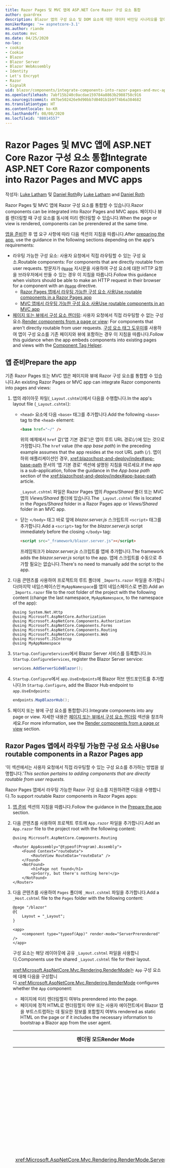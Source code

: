 ```yaml
---
title: Razor Pages 및 MVC 앱에 ASP.NET Core Razor 구성 요소 통합
author: guardrex
description: Blazor 앱의 구성 요소 및 DOM 요소에 대한 데이터 바인딩 시나리오를 알아봅니다.
monikerRange: '>= aspnetcore-3.1'
ms.author: riande
ms.custom: mvc
ms.date: 04/25/2020
no-loc:
- cookie
- Cookie
- Blazor
- Blazor Server
- Blazor WebAssembly
- Identity
- Let's Encrypt
- Razor
- SignalR
uid: blazor/components/integrate-components-into-razor-pages-and-mvc-apps
ms.openlocfilehash: 7abf15b240c0acdae159784a8863b2988758c916
ms.sourcegitcommit: 497be502426e9d90bb7d0401b1b9f74b6a384682
ms.translationtype: HT
ms.contentlocale: ko-KR
ms.lasthandoff: 08/08/2020
ms.locfileid: "88014557"
---
```

# <a name="integrate-aspnet-core-no-locrazor-components-into-no-locrazor-pages-and-mvc-apps"></a><span data-ttu-id="34085-103">Razor Pages 및 MVC 앱에 ASP.NET Core Razor 구성 요소 통합</span><span class="sxs-lookup"><span data-stu-id="34085-103">Integrate ASP.NET Core Razor components into Razor Pages and MVC apps</span></span>

<span data-ttu-id="34085-104">작성자: [Luke Latham](https://github.com/guardrex) 및 [Daniel Roth](https://github.com/danroth27)</span><span class="sxs-lookup"><span data-stu-id="34085-104">By [Luke Latham](https://github.com/guardrex) and [Daniel Roth](https://github.com/danroth27)</span></span>

<span data-ttu-id="34085-105">Razor Pages 및 MVC 앱에 Razor 구성 요소를 통합할 수 있습니다.</span><span class="sxs-lookup"><span data-stu-id="34085-105">Razor components can be integrated into Razor Pages and MVC apps.</span></span> <span data-ttu-id="34085-106">페이지나 뷰를 렌더링할 때 구성 요소를 동시에 미리 렌더링할 수 있습니다.</span><span class="sxs-lookup"><span data-stu-id="34085-106">When the page or view is rendered, components can be prerendered at the same time.</span></span>

<span data-ttu-id="34085-107">[앱을 준비](#prepare-the-app)한 후 앱 요구 사항에 따라 다음 섹션의 지침을 따릅니다.</span><span class="sxs-lookup"><span data-stu-id="34085-107">After [preparing the app](#prepare-the-app), use the guidance in the following sections depending on the app's requirements:</span></span>

* <span data-ttu-id="34085-108">라우팅 가능한 구성 요소: 사용자 요청에서 직접 라우팅할 수 있는 구성 요소.</span><span class="sxs-lookup"><span data-stu-id="34085-108">Routable components: For components that are directly routable from user requests.</span></span> <span data-ttu-id="34085-109">방문자가 [`@page`](xref:mvc/views/razor#page) 지시문을 사용하여 구성 요소에 대한 HTTP 요청을 브라우저에서 만들 수 있는 경우 이 지침을 따릅니다.</span><span class="sxs-lookup"><span data-stu-id="34085-109">Follow this guidance when visitors should be able to make an HTTP request in their browser for a component with an [`@page`](xref:mvc/views/razor#page) directive.</span></span>
  * [<span data-ttu-id="34085-110">Razor Pages 앱에서 라우팅 가능한 구성 요소 사용</span><span class="sxs-lookup"><span data-stu-id="34085-110">Use routable components in a Razor Pages app</span></span>](#use-routable-components-in-a-razor-pages-app)
  * [<span data-ttu-id="34085-111">MVC 앱에서 라우팅 가능한 구성 요소 사용</span><span class="sxs-lookup"><span data-stu-id="34085-111">Use routable components in an MVC app</span></span>](#use-routable-components-in-an-mvc-app)
* <span data-ttu-id="34085-112">[페이지 또는 뷰에서 구성 요소 렌더링](#render-components-from-a-page-or-view): 사용자 요청에서 직접 라우팅할 수 없는 구성 요소.</span><span class="sxs-lookup"><span data-stu-id="34085-112">[Render components from a page or view](#render-components-from-a-page-or-view): For components that aren't directly routable from user requests.</span></span> <span data-ttu-id="34085-113">[구성 요소 태그 도우미](xref:mvc/views/tag-helpers/builtin-th/component-tag-helper)를 사용하여 앱이 구성 요소를 기존 페이지와 뷰에 포함하는 경우 이 지침을 따릅니다.</span><span class="sxs-lookup"><span data-stu-id="34085-113">Follow this guidance when the app embeds components into existing pages and views with the [Component Tag Helper](xref:mvc/views/tag-helpers/builtin-th/component-tag-helper).</span></span>

## <a name="prepare-the-app"></a><span data-ttu-id="34085-114">앱 준비</span><span class="sxs-lookup"><span data-stu-id="34085-114">Prepare the app</span></span>

<span data-ttu-id="34085-115">기존 Razor Pages 또는 MVC 앱은 페이지와 뷰에 Razor 구성 요소를 통합할 수 있습니다.</span><span class="sxs-lookup"><span data-stu-id="34085-115">An existing Razor Pages or MVC app can integrate Razor components into pages and views:</span></span>

1. <span data-ttu-id="34085-116">앱의 레이아웃 파일(`_Layout.cshtml`)에서 다음을 수행합니다.</span><span class="sxs-lookup"><span data-stu-id="34085-116">In the app's layout file (`_Layout.cshtml`):</span></span>

   * <span data-ttu-id="34085-117">`<head>` 요소에 다음 `<base>` 태그를 추가합니다.</span><span class="sxs-lookup"><span data-stu-id="34085-117">Add the following `<base>` tag to the `<head>` element:</span></span>

     ```html
     <base href="~/" />
     ```

     <span data-ttu-id="34085-118">위의 예제에서 `href` 값(‘앱 기본 경로’)은 앱이 루트 URL 경로(`/`)에 있는 것으로 가정합니다.</span><span class="sxs-lookup"><span data-stu-id="34085-118">The `href` value (the *app base path*) in the preceding example assumes that the app resides at the root URL path (`/`).</span></span> <span data-ttu-id="34085-119">앱이 하위 애플리케이션인 경우, <xref:blazor/host-and-deploy/index#app-base-path> 문서의 ‘앱 기본 경로’ 섹션에 설명된 지침을 따르세요.</span><span class="sxs-lookup"><span data-stu-id="34085-119">If the app is a sub-application, follow the guidance in the *App base path* section of the <xref:blazor/host-and-deploy/index#app-base-path> article.</span></span>

     <span data-ttu-id="34085-120">`_Layout.cshtml` 파일은 Razor Pages 앱의 *Pages/Shared* 폴더 또는 MVC 앱의 *Views/Shared* 폴더에 있습니다.</span><span class="sxs-lookup"><span data-stu-id="34085-120">The `_Layout.cshtml` file is located in the *Pages/Shared* folder in a Razor Pages app or *Views/Shared* folder in an MVC app.</span></span>

   * <span data-ttu-id="34085-121">닫는 `</body>` 태그 바로 앞에 *blazor.server.js* 스크립트의 `<script>` 태그를 추가합니다.</span><span class="sxs-lookup"><span data-stu-id="34085-121">Add a `<script>` tag for the *blazor.server.js* script immediately before the closing `</body>` tag:</span></span>

     ```html
     <script src="_framework/blazor.server.js"></script>
     ```

     <span data-ttu-id="34085-122">프레임워크가 *blazor.server.js* 스크립트를 앱에 추가합니다.</span><span class="sxs-lookup"><span data-stu-id="34085-122">The framework adds the *blazor.server.js* script to the app.</span></span> <span data-ttu-id="34085-123">앱에 스크립트를 수동으로 추가할 필요는 없습니다.</span><span class="sxs-lookup"><span data-stu-id="34085-123">There's no need to manually add the script to the app.</span></span>

1. <span data-ttu-id="34085-124">다음 콘텐츠를 사용하여 프로젝트의 루트 폴더에 `_Imports.razor` 파일을 추가합니다(마지막 네임스페이스인 `MyAppNamespace`를 앱의 네임스페이스로 변경).</span><span class="sxs-lookup"><span data-stu-id="34085-124">Add an `_Imports.razor` file to the root folder of the project with the following content (change the last namespace, `MyAppNamespace`, to the namespace of the app):</span></span>

   ```razor
   @using System.Net.Http
   @using Microsoft.AspNetCore.Authorization
   @using Microsoft.AspNetCore.Components.Authorization
   @using Microsoft.AspNetCore.Components.Forms
   @using Microsoft.AspNetCore.Components.Routing
   @using Microsoft.AspNetCore.Components.Web
   @using Microsoft.JSInterop
   @using MyAppNamespace
   ```

1. <span data-ttu-id="34085-125">`Startup.ConfigureServices`에서 Blazor Server 서비스를 등록합니다.</span><span class="sxs-lookup"><span data-stu-id="34085-125">In `Startup.ConfigureServices`, register the Blazor Server service:</span></span>

   ```csharp
   services.AddServerSideBlazor();
   ```

1. <span data-ttu-id="34085-126">`Startup.Configure`에서 `app.UseEndpoints`에 Blazor 허브 엔드포인트를 추가합니다.</span><span class="sxs-lookup"><span data-stu-id="34085-126">In `Startup.Configure`, add the Blazor Hub endpoint to `app.UseEndpoints`:</span></span>

   ```csharp
   endpoints.MapBlazorHub();
   ```

1. <span data-ttu-id="34085-127">페이지 또는 뷰에 구성 요소를 통합합니다.</span><span class="sxs-lookup"><span data-stu-id="34085-127">Integrate components into any page or view.</span></span> <span data-ttu-id="34085-128">자세한 내용은 [페이지 또는 뷰에서 구성 요소 렌더링](#render-components-from-a-page-or-view) 섹션을 참조하세요.</span><span class="sxs-lookup"><span data-stu-id="34085-128">For more information, see the [Render components from a page or view](#render-components-from-a-page-or-view) section.</span></span>

## <a name="use-routable-components-in-a-no-locrazor-pages-app"></a><span data-ttu-id="34085-129">Razor Pages 앱에서 라우팅 가능한 구성 요소 사용</span><span class="sxs-lookup"><span data-stu-id="34085-129">Use routable components in a Razor Pages app</span></span>

<span data-ttu-id="34085-130">‘이 섹션에서는 사용자 요청에서 직접 라우팅할 수 있는 구성 요소를 추가하는 방법을 설명합니다.’</span><span class="sxs-lookup"><span data-stu-id="34085-130">*This section pertains to adding components that are directly routable from user requests.*</span></span>

<span data-ttu-id="34085-131">Razor Pages 앱에서 라우팅 가능한 Razor 구성 요소를 지원하려면 다음을 수행합니다.</span><span class="sxs-lookup"><span data-stu-id="34085-131">To support routable Razor components in Razor Pages apps:</span></span>

1. <span data-ttu-id="34085-132">[앱 준비](#prepare-the-app) 섹션의 지침을 따릅니다.</span><span class="sxs-lookup"><span data-stu-id="34085-132">Follow the guidance in the [Prepare the app](#prepare-the-app) section.</span></span>

1. <span data-ttu-id="34085-133">다음 콘텐츠를 사용하여 프로젝트 루트에 `App.razor` 파일을 추가합니다.</span><span class="sxs-lookup"><span data-stu-id="34085-133">Add an `App.razor` file to the project root with the following content:</span></span>

   ```razor
   @using Microsoft.AspNetCore.Components.Routing

   <Router AppAssembly="@typeof(Program).Assembly">
       <Found Context="routeData">
           <RouteView RouteData="routeData" />
       </Found>
       <NotFound>
           <h1>Page not found</h1>
           <p>Sorry, but there's nothing here!</p>
       </NotFound>
   </Router>
   ```

1. <span data-ttu-id="34085-134">다음 콘텐츠를 사용하여 `Pages` 폴더에 `_Host.cshtml` 파일을 추가합니다.</span><span class="sxs-lookup"><span data-stu-id="34085-134">Add a `_Host.cshtml` file to the `Pages` folder with the following content:</span></span>

   ```cshtml
   @page "/blazor"
   @{
       Layout = "_Layout";
   }

   <app>
       <component type="typeof(App)" render-mode="ServerPrerendered" />
   </app>
   ```

   <span data-ttu-id="34085-135">구성 요소는 해당 레이아웃에 공유 `_Layout.cshtml` 파일을 사용합니다.</span><span class="sxs-lookup"><span data-stu-id="34085-135">Components use the shared `_Layout.cshtml` file for their layout.</span></span>

   <span data-ttu-id="34085-136"><xref:Microsoft.AspNetCore.Mvc.Rendering.RenderMode>는 `App` 구성 요소에 대해 다음을 구성합니다.</span><span class="sxs-lookup"><span data-stu-id="34085-136"><xref:Microsoft.AspNetCore.Mvc.Rendering.RenderMode> configures whether the `App` component:</span></span>

   * <span data-ttu-id="34085-137">페이지에 미리 렌더링할지 여부</span><span class="sxs-lookup"><span data-stu-id="34085-137">Is prerendered into the page.</span></span>
   * <span data-ttu-id="34085-138">페이지에 정적 HTML로 렌더링할지 여부 또는 사용자 에이전트에서 Blazor 앱을 부트스트랩하는 데 필요한 정보를 포함할지 여부</span><span class="sxs-lookup"><span data-stu-id="34085-138">Is rendered as static HTML on the page or if it includes the necessary information to bootstrap a Blazor app from the user agent.</span></span>

   | <span data-ttu-id="34085-139">렌더링 모드</span><span class="sxs-lookup"><span data-stu-id="34085-139">Render Mode</span></span> | <span data-ttu-id="34085-140">설명</span><span class="sxs-lookup"><span data-stu-id="34085-140">Description</span></span> |
   | ----------- | ----------- |
   | <xref:Microsoft.AspNetCore.Mvc.Rendering.RenderMode.ServerPrerendered> | <span data-ttu-id="34085-141">`App` 구성 요소를 정적 HTML에 렌더링하고 Blazor Server 앱의 마커를 포함합니다.</span><span class="sxs-lookup"><span data-stu-id="34085-141">Renders the `App` component into static HTML and includes a marker for a Blazor Server app.</span></span> <span data-ttu-id="34085-142">사용자 에이전트를 시작할 때 이 표식은 Blazor 앱을 부트스트랩하는 데 사용됩니다.</span><span class="sxs-lookup"><span data-stu-id="34085-142">When the user-agent starts, this marker is used to bootstrap a Blazor app.</span></span> |
   | <xref:Microsoft.AspNetCore.Mvc.Rendering.RenderMode.Server> | <span data-ttu-id="34085-143">Blazor Server 앱의 마커를 렌더링합니다.</span><span class="sxs-lookup"><span data-stu-id="34085-143">Renders a marker for a Blazor Server app.</span></span> <span data-ttu-id="34085-144">`App` 구성 요소의 출력은 포함되지 않습니다.</span><span class="sxs-lookup"><span data-stu-id="34085-144">Output from the `App` component isn't included.</span></span> <span data-ttu-id="34085-145">사용자 에이전트를 시작할 때 이 표식은 Blazor 앱을 부트스트랩하는 데 사용됩니다.</span><span class="sxs-lookup"><span data-stu-id="34085-145">When the user-agent starts, this marker is used to bootstrap a Blazor app.</span></span> |
   | <xref:Microsoft.AspNetCore.Mvc.Rendering.RenderMode.Static> | <span data-ttu-id="34085-146">`App` 구성 요소를 정적 HTML에 렌더링합니다.</span><span class="sxs-lookup"><span data-stu-id="34085-146">Renders the `App` component into static HTML.</span></span> |

   <span data-ttu-id="34085-147">구성 요소 태그 도우미에 대한 자세한 내용은 <xref:mvc/views/tag-helpers/builtin-th/component-tag-helper>를 참조하세요.</span><span class="sxs-lookup"><span data-stu-id="34085-147">For more information on the Component Tag Helper, see <xref:mvc/views/tag-helpers/builtin-th/component-tag-helper>.</span></span>

1. <span data-ttu-id="34085-148">`Startup.Configure`의 엔드포인트 구성에 `_Host.cshtml` 페이지의 우선순위가 낮은 경로를 추가합니다.</span><span class="sxs-lookup"><span data-stu-id="34085-148">Add a low-priority route for the `_Host.cshtml` page to endpoint configuration in `Startup.Configure`:</span></span>

   ```csharp
   app.UseEndpoints(endpoints =>
   {
       ...

       endpoints.MapFallbackToPage("/_Host");
   });
   ```

1. <span data-ttu-id="34085-149">라우팅 가능한 구성 요소를 앱에 추가합니다.</span><span class="sxs-lookup"><span data-stu-id="34085-149">Add routable components to the app.</span></span> <span data-ttu-id="34085-150">예를 들어:</span><span class="sxs-lookup"><span data-stu-id="34085-150">For example:</span></span>

   ```razor
   @page "/counter"

   <h1>Counter</h1>

   ...
   ```

<span data-ttu-id="34085-151">네임스페이스에 대한 자세한 내용은 [구성 요소 네임스페이스](#component-namespaces) 섹션을 참조하세요.</span><span class="sxs-lookup"><span data-stu-id="34085-151">For more information on namespaces, see the [Component namespaces](#component-namespaces) section.</span></span>

## <a name="use-routable-components-in-an-mvc-app"></a><span data-ttu-id="34085-152">MVC 앱에서 라우팅 가능한 구성 요소 사용</span><span class="sxs-lookup"><span data-stu-id="34085-152">Use routable components in an MVC app</span></span>

<span data-ttu-id="34085-153">‘이 섹션에서는 사용자 요청에서 직접 라우팅할 수 있는 구성 요소를 추가하는 방법을 설명합니다.’</span><span class="sxs-lookup"><span data-stu-id="34085-153">*This section pertains to adding components that are directly routable from user requests.*</span></span>

<span data-ttu-id="34085-154">MVC 앱에서 라우팅 가능한 Razor 구성 요소를 지원하려면 다음을 수행합니다.</span><span class="sxs-lookup"><span data-stu-id="34085-154">To support routable Razor components in MVC apps:</span></span>

1. <span data-ttu-id="34085-155">[앱 준비](#prepare-the-app) 섹션의 지침을 따릅니다.</span><span class="sxs-lookup"><span data-stu-id="34085-155">Follow the guidance in the [Prepare the app](#prepare-the-app) section.</span></span>

1. <span data-ttu-id="34085-156">다음 콘텐츠를 사용하여 프로젝트 루트에 `App.razor` 파일을 추가합니다.</span><span class="sxs-lookup"><span data-stu-id="34085-156">Add an `App.razor` file to the root of the project with the following content:</span></span>

   ```razor
   @using Microsoft.AspNetCore.Components.Routing

   <Router AppAssembly="@typeof(Program).Assembly">
       <Found Context="routeData">
           <RouteView RouteData="routeData" />
       </Found>
       <NotFound>
           <h1>Page not found</h1>
           <p>Sorry, but there's nothing here!</p>
       </NotFound>
   </Router>
   ```

1. <span data-ttu-id="34085-157">다음 콘텐츠를 사용하여 `Views/Home` 폴더에 `_Host.cshtml` 파일을 추가합니다.</span><span class="sxs-lookup"><span data-stu-id="34085-157">Add a `_Host.cshtml` file to the `Views/Home` folder with the following content:</span></span>

   ```cshtml
   @{
       Layout = "_Layout";
   }

   <app>
       <component type="typeof(App)" render-mode="ServerPrerendered" />
   </app>
   ```

   <span data-ttu-id="34085-158">구성 요소는 해당 레이아웃에 공유 `_Layout.cshtml` 파일을 사용합니다.</span><span class="sxs-lookup"><span data-stu-id="34085-158">Components use the shared `_Layout.cshtml` file for their layout.</span></span>
   
   <span data-ttu-id="34085-159"><xref:Microsoft.AspNetCore.Mvc.Rendering.RenderMode>는 `App` 구성 요소에 대해 다음을 구성합니다.</span><span class="sxs-lookup"><span data-stu-id="34085-159"><xref:Microsoft.AspNetCore.Mvc.Rendering.RenderMode> configures whether the `App` component:</span></span>

   * <span data-ttu-id="34085-160">페이지에 미리 렌더링할지 여부</span><span class="sxs-lookup"><span data-stu-id="34085-160">Is prerendered into the page.</span></span>
   * <span data-ttu-id="34085-161">페이지에 정적 HTML로 렌더링할지 여부 또는 사용자 에이전트에서 Blazor 앱을 부트스트랩하는 데 필요한 정보를 포함할지 여부</span><span class="sxs-lookup"><span data-stu-id="34085-161">Is rendered as static HTML on the page or if it includes the necessary information to bootstrap a Blazor app from the user agent.</span></span>

   | <span data-ttu-id="34085-162">렌더링 모드</span><span class="sxs-lookup"><span data-stu-id="34085-162">Render Mode</span></span> | <span data-ttu-id="34085-163">설명</span><span class="sxs-lookup"><span data-stu-id="34085-163">Description</span></span> |
   | ----------- | ----------- |
   | <xref:Microsoft.AspNetCore.Mvc.Rendering.RenderMode.ServerPrerendered> | <span data-ttu-id="34085-164">`App` 구성 요소를 정적 HTML에 렌더링하고 Blazor Server 앱의 마커를 포함합니다.</span><span class="sxs-lookup"><span data-stu-id="34085-164">Renders the `App` component into static HTML and includes a marker for a Blazor Server app.</span></span> <span data-ttu-id="34085-165">사용자 에이전트를 시작할 때 이 표식은 Blazor 앱을 부트스트랩하는 데 사용됩니다.</span><span class="sxs-lookup"><span data-stu-id="34085-165">When the user-agent starts, this marker is used to bootstrap a Blazor app.</span></span> |
   | <xref:Microsoft.AspNetCore.Mvc.Rendering.RenderMode.Server> | <span data-ttu-id="34085-166">Blazor Server 앱의 마커를 렌더링합니다.</span><span class="sxs-lookup"><span data-stu-id="34085-166">Renders a marker for a Blazor Server app.</span></span> <span data-ttu-id="34085-167">`App` 구성 요소의 출력은 포함되지 않습니다.</span><span class="sxs-lookup"><span data-stu-id="34085-167">Output from the `App` component isn't included.</span></span> <span data-ttu-id="34085-168">사용자 에이전트를 시작할 때 이 표식은 Blazor 앱을 부트스트랩하는 데 사용됩니다.</span><span class="sxs-lookup"><span data-stu-id="34085-168">When the user-agent starts, this marker is used to bootstrap a Blazor app.</span></span> |
   | <xref:Microsoft.AspNetCore.Mvc.Rendering.RenderMode.Static> | <span data-ttu-id="34085-169">`App` 구성 요소를 정적 HTML에 렌더링합니다.</span><span class="sxs-lookup"><span data-stu-id="34085-169">Renders the `App` component into static HTML.</span></span> |

   <span data-ttu-id="34085-170">구성 요소 태그 도우미에 대한 자세한 내용은 <xref:mvc/views/tag-helpers/builtin-th/component-tag-helper>를 참조하세요.</span><span class="sxs-lookup"><span data-stu-id="34085-170">For more information on the Component Tag Helper, see <xref:mvc/views/tag-helpers/builtin-th/component-tag-helper>.</span></span>

1. <span data-ttu-id="34085-171">홈 컨트롤러에 작업을 추가합니다.</span><span class="sxs-lookup"><span data-stu-id="34085-171">Add an action to the Home controller:</span></span>

   ```csharp
   public IActionResult Blazor()
   {
      return View("_Host");
   }
   ```

1. <span data-ttu-id="34085-172">`Startup.Configure`의 엔드포인트 구성에 `_Host.cshtml` 뷰를 반환하는 컨트롤러 작업의 우선순위가 낮은 경로를 추가합니다.</span><span class="sxs-lookup"><span data-stu-id="34085-172">Add a low-priority route for the controller action that returns the `_Host.cshtml` view to the endpoint configuration in `Startup.Configure`:</span></span>

   ```csharp
   app.UseEndpoints(endpoints =>
   {
       ...

       endpoints.MapFallbackToController("Blazor", "Home");
   });
   ```

1. <span data-ttu-id="34085-173">`Pages` 폴더를 만들고 라우팅 가능한 구성 요소를 앱에 추가합니다.</span><span class="sxs-lookup"><span data-stu-id="34085-173">Create a `Pages` folder and add routable components to the app.</span></span> <span data-ttu-id="34085-174">예를 들어:</span><span class="sxs-lookup"><span data-stu-id="34085-174">For example:</span></span>

   ```razor
   @page "/counter"

   <h1>Counter</h1>

   ...
   ```

<span data-ttu-id="34085-175">네임스페이스에 대한 자세한 내용은 [구성 요소 네임스페이스](#component-namespaces) 섹션을 참조하세요.</span><span class="sxs-lookup"><span data-stu-id="34085-175">For more information on namespaces, see the [Component namespaces](#component-namespaces) section.</span></span>

## <a name="render-components-from-a-page-or-view"></a><span data-ttu-id="34085-176">페이지 또는 뷰에서 구성 요소 렌더링</span><span class="sxs-lookup"><span data-stu-id="34085-176">Render components from a page or view</span></span>

<span data-ttu-id="34085-177">‘이 섹션에서는 사용자 요청에서 직접 구성 요소를 라우팅할 수 없는 페이지 또는 뷰에 구성 요소를 추가하는 방법을 설명합니다.’</span><span class="sxs-lookup"><span data-stu-id="34085-177">*This section pertains to adding components to pages or views, where the components aren't directly routable from user requests.*</span></span>

<span data-ttu-id="34085-178">페이지 또는 뷰에서 구성 요소를 렌더링하려면 [구성 요소 태그 도우미](xref:mvc/views/tag-helpers/builtin-th/component-tag-helper)를 사용합니다.</span><span class="sxs-lookup"><span data-stu-id="34085-178">To render a component from a page or view, use the [Component Tag Helper](xref:mvc/views/tag-helpers/builtin-th/component-tag-helper).</span></span>

### <a name="render-stateful-interactive-components"></a><span data-ttu-id="34085-179">상태 저장 대화형 구성 요소 렌더링</span><span class="sxs-lookup"><span data-stu-id="34085-179">Render stateful interactive components</span></span>

<span data-ttu-id="34085-180">Razor 페이지 또는 뷰에 상태 저장 대화형 구성 요소를 추가할 수 있습니다.</span><span class="sxs-lookup"><span data-stu-id="34085-180">Stateful interactive components can be added to a Razor page or view.</span></span>

<span data-ttu-id="34085-181">페이지 또는 뷰를 렌더링하는 경우와 관련해서 다음 사항을 확인합니다.</span><span class="sxs-lookup"><span data-stu-id="34085-181">When the page or view renders:</span></span>

* <span data-ttu-id="34085-182">구성 요소가 페이지 또는 뷰와 함께 미리 렌더링됩니다.</span><span class="sxs-lookup"><span data-stu-id="34085-182">The component is prerendered with the page or view.</span></span>
* <span data-ttu-id="34085-183">미리 렌더링하는 데 사용된 초기 구성 요소 상태가 손실됩니다.</span><span class="sxs-lookup"><span data-stu-id="34085-183">The initial component state used for prerendering is lost.</span></span>
* <span data-ttu-id="34085-184">SignalR 연결이 완료되면 새 구성 요소 상태가 생성됩니다.</span><span class="sxs-lookup"><span data-stu-id="34085-184">New component state is created when the SignalR connection is established.</span></span>

<span data-ttu-id="34085-185">다음 Razor 페이지는 `Counter` 구성 요소를 렌더링합니다.</span><span class="sxs-lookup"><span data-stu-id="34085-185">The following Razor page renders a `Counter` component:</span></span>

```cshtml
<h1>My Razor Page</h1>

<component type="typeof(Counter)" render-mode="ServerPrerendered" 
    param-InitialValue="InitialValue" />

@functions {
    [BindProperty(SupportsGet=true)]
    public int InitialValue { get; set; }
}
```

<span data-ttu-id="34085-186">자세한 내용은 <xref:mvc/views/tag-helpers/builtin-th/component-tag-helper>를 참조하세요.</span><span class="sxs-lookup"><span data-stu-id="34085-186">For more information, see <xref:mvc/views/tag-helpers/builtin-th/component-tag-helper>.</span></span>

### <a name="render-noninteractive-components"></a><span data-ttu-id="34085-187">비대화형 구성 요소 렌더링</span><span class="sxs-lookup"><span data-stu-id="34085-187">Render noninteractive components</span></span>

<span data-ttu-id="34085-188">다음 Razor 페이지에서 `Counter` 구성 요소는 폼을 통해 지정된 초기 값을 사용하여 정적으로 렌더링됩니다.</span><span class="sxs-lookup"><span data-stu-id="34085-188">In the following Razor page, the `Counter` component is statically rendered with an initial value that's specified using a form.</span></span> <span data-ttu-id="34085-189">구성 요소가 정적으로 렌더링되므로 구성 요소는 대화형이 아닙니다.</span><span class="sxs-lookup"><span data-stu-id="34085-189">Since the component is statically rendered, the component isn't interactive:</span></span>

```cshtml
<h1>My Razor Page</h1>

<form>
    <input type="number" asp-for="InitialValue" />
    <button type="submit">Set initial value</button>
</form>

<component type="typeof(Counter)" render-mode="Static" 
    param-InitialValue="InitialValue" />

@functions {
    [BindProperty(SupportsGet=true)]
    public int InitialValue { get; set; }
}
```

<span data-ttu-id="34085-190">자세한 내용은 <xref:mvc/views/tag-helpers/builtin-th/component-tag-helper>를 참조하세요.</span><span class="sxs-lookup"><span data-stu-id="34085-190">For more information, see <xref:mvc/views/tag-helpers/builtin-th/component-tag-helper>.</span></span>

## <a name="component-namespaces"></a><span data-ttu-id="34085-191">구성 요소 네임스페이스</span><span class="sxs-lookup"><span data-stu-id="34085-191">Component namespaces</span></span>

<span data-ttu-id="34085-192">사용자 지정 폴더를 사용하여 앱의 구성 요소를 저장하는 경우, 폴더를 나타내는 네임스페이스를 페이지/뷰 또는 `_ViewImports.cshtml` 파일에 추가합니다.</span><span class="sxs-lookup"><span data-stu-id="34085-192">When using a custom folder to hold the app's components, add the namespace representing the folder to either the page/view or to the `_ViewImports.cshtml` file.</span></span> <span data-ttu-id="34085-193">다음 예제에서는</span><span class="sxs-lookup"><span data-stu-id="34085-193">In the following example:</span></span>

* <span data-ttu-id="34085-194">`MyAppNamespace`를 앱의 네임스페이스로 변경합니다.</span><span class="sxs-lookup"><span data-stu-id="34085-194">Change `MyAppNamespace` to the app's namespace.</span></span>
* <span data-ttu-id="34085-195">구성 요소를 저장하는 데 *Components* 폴더를 사용하지 않은 경우, `Components`를 구성 요소가 있는 폴더로 변경합니다.</span><span class="sxs-lookup"><span data-stu-id="34085-195">If a folder named *Components* isn't used to hold the components, change `Components` to the folder where the components reside.</span></span>

```cshtml
@using MyAppNamespace.Components
```

<span data-ttu-id="34085-196">`_ViewImports.cshtml` 파일은 Razor Pages 앱의 `Pages` 폴더 또는 MVC 앱의 `Views` 폴더에 있습니다.</span><span class="sxs-lookup"><span data-stu-id="34085-196">The `_ViewImports.cshtml` file is located in the `Pages` folder of a Razor Pages app or the `Views` folder of an MVC app.</span></span>

<span data-ttu-id="34085-197">자세한 내용은 <xref:blazor/components/index#namespaces>를 참조하세요.</span><span class="sxs-lookup"><span data-stu-id="34085-197">For more information, see <xref:blazor/components/index#namespaces>.</span></span>
